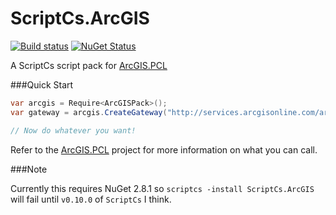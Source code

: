 ScriptCs.ArcGIS
===============

[![Build status](https://ci.appveyor.com/api/projects/status/8x5it4k9oducbm7i)](https://ci.appveyor.com/project/davetimmins/scriptcs-arcgis)  [![NuGet Status](http://img.shields.io/nuget/v/ScriptCs.ArcGIS.svg?style=flat)](https://www.nuget.org/packages/ScriptCs.ArcGIS/)

A ScriptCs script pack for [ArcGIS.PCL](https://github.com/davetimmins/ArcGIS.PCL)

###Quick Start

```csharp
var arcgis = Require<ArcGISPack>();
var gateway = arcgis.CreateGateway("http://services.arcgisonline.com/arcgis");

// Now do whatever you want!
```

Refer to the [ArcGIS.PCL](https://github.com/davetimmins/ArcGIS.PCL) project for more information on what you can call.


###Note

Currently this requires NuGet 2.8.1 so `scriptcs -install ScriptCs.ArcGIS` will fail until `v0.10.0` of `ScriptCs` I think.
